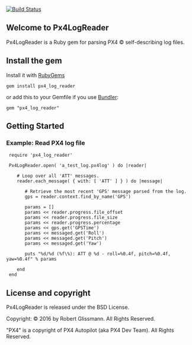 [![Build Status](https://travis-ci.org/rgmann/px4_log_reader.svg?branch=master)](https://travis-ci.org/rgmann/px4_log_reader)

## Welcome to Px4LogReader ##

Px4LogReader is a Ruby gem for parsing PX4 &copy; self-describing log files.


## Install the gem ##

Install it with [RubyGems](https://rubygems.org/)

    gem install px4_log_reader

or add this to your Gemfile if you use [Bundler](http://gembundler.com/):

    gem "px4_log_reader"


## Getting Started ##

### Example: Read PX4 log file ###

     require 'px4_log_reader'

     Px4LogReader.open( 'a_test_log.px4log' ) do |reader|

        # Loop over all 'ATT' messages.
        reader.each_message( { with: [ 'ATT' ] } ) do |message|

           # Retrieve the most recent 'GPS' message parsed from the log.
           gps = reader.context.find_by_name('GPS')

           params = []
           params << reader.progress.file_offset
           params << reader.progress.file_size
           params << reader.progress.percentage
           params << gps.get('GPSTime')
           params << messaged.get('Roll')
           params << messaged.get('Pitch')
           params << messaged.get('Yaw')

           puts "%d/%d (%f\%): ATT @ %d - roll=%0.4f, pitch=%0.4f, yaw=%0.4f" % params

        end
     end


## License and copyright ##

Px4LogReader is released under the BSD License.

Copyright: &copy; 2016 by Robert Glissmann. All Rights Reserved.

"PX4" is a copyright of PX4 Autopilot (aka PX4 Dev Team). All Rights Reserved.

